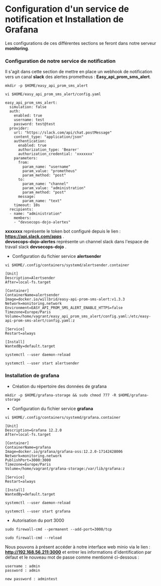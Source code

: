 # Configuration d'un service de notification et Installation de Grafana

Les configurations de ces différentes sections se feront dans notre serveur **monitoring**.

### Configuration de notre service de notification

Il s'agit dans cette section de mettre en place un webhook de notification vers un canal **slack** des alertes prometheus : **Easy_api_prom_sms_alert**.

```
mkdir -p $HOME/easy_api_prom_sms_alert
```

```
vi $HOME/easy_api_prom_sms_alert/config.yaml
```

```
easy_api_prom_sms_alert:
  simulation: false
  auth:
    enabled: true
    username: test
    password: test@test
  provider:
    url: "https://slack.com/api/chat.postMessage"
    content_type: "application/json"
    authentication:
      enabled: true
      authorization_type: 'Bearer'
      authorization_credential: 'xxxxxxx'
    parameters: 
      from: 
        param_name: "username"
        param_value: "prometheus"
        param_method: "post"
      to:
        param_name: "channel"
        param_value: "administration"
        param_method: "post"
      message: 
        param_name: "text"
    timeout: 10s
  recipients: 
  - name: "administration"
    members:
    - "devsecops-dojo-alertes"
```

**xxxxxxx** représente le token bot configuré depuis le lien : **https://api.slack.com/apps** . <br>
**devsecops-dojo-alertes** représente un channel slack dans l'espace de travail slack **devsecops-dojo** .

- Configuration du fichier service **alertsender**

```
vi $HOME/.config/containers/systemd/alertsender.container
```

```
[Unit]
Description=Alertsender
After=local-fs.target

[Container]
ContainerName=alertsender
Image=docker.io/willbrid/easy-api-prom-sms-alert:v1.3.3
Network=monitoring.network
Environment=EASY_API_PROM_SMS_ALERT_ENABLE_HTTPS=false
Timezone=Europe/Paris
Volume=/home/vagrant/easy_api_prom_sms_alert/config.yaml:/etc/easy-api-prom-sms-alert/config.yaml:z

[Service]
Restart=always

[Install]
WantedBy=default.target
```

```
systemctl --user daemon-reload
```

```
systemctl --user start alertsender
```

### Installation de grafana

- Création du répertoire des données de grafana

```
mkdir -p $HOME/grafana-storage && sudo chmod 777 -R $HOME/grafana-storage
```

- Configuration du fichier service **grafana**

```
vi $HOME/.config/containers/systemd/grafana.container
```

```
[Unit]
Description=Grafana 12.2.0
After=local-fs.target

[Container]
ContainerName=grafana
Image=docker.io/grafana/grafana-oss:12.2.0-17142428006
Network=monitoring.network
PublishPort=3000:3000
Timezone=Europe/Paris
Volume=/home/vagrant/grafana-storage:/var/lib/grafana:z

[Service]
Restart=always

[Install]
WantedBy=default.target
```

```
systemctl --user daemon-reload
```

```
systemctl --user start grafana
```

- Autorisation du port 3000

```
sudo firewall-cmd --permanent --add-port=3000/tcp

sudo firewall-cmd --reload
```

Nous pouvons à présent accéder à notre interface web minio via le lien : **http://192.168.56.211:3000** et entrer les informations d'identification par défaut et le nouveau mot de passe comme mentionné ci-dessous :

```
username : admin
password : admin

new password : admintest
```